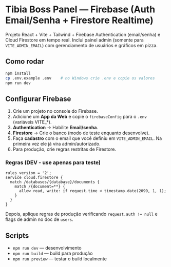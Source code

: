 # Tibia Boss Panel — Firebase (Auth Email/Senha + Firestore Realtime)

Projeto React + Vite + Tailwind + Firebase Authentication (email/senha) e Cloud Firestore em tempo real.
Inclui painel admin (somente para `VITE_ADMIN_EMAIL`) com gerenciamento de usuários e gráficos em pizza.

## Como rodar
```bash
npm install
cp .env.example .env    # no Windows crie .env e copie os valores
npm run dev
```

## Configurar Firebase
1. Crie um projeto no console do Firebase.
2. Adicione um **App da Web** e copie o `firebaseConfig` para o `.env` (variáveis VITE_*).
3. **Authentication** → Habilite **Email/senha**.
4. **Firestore** → Crie o banco (modo de teste enquanto desenvolve).
5. Faça **cadastro** com o email que você definiu em `VITE_ADMIN_EMAIL`. Na primeira vez ele já vira admin/autorizado.
6. Para produção, crie regras restritas de Firestore.

### Regras (DEV - use apenas para teste)
```
rules_version = '2';
service cloud.firestore {
  match /databases/{database}/documents {
    match /{document=**} {
      allow read, write: if request.time < timestamp.date(2099, 1, 1);
    }
  }
}
```
Depois, aplique regras de produção verificando `request.auth != null` e flags de admin no doc de `users`.

## Scripts
- `npm run dev` — desenvolvimento
- `npm run build` — build para produção
- `npm run preview` — testar o build localmente
